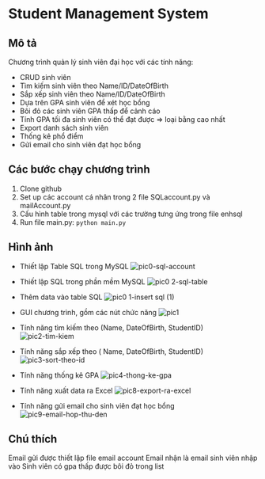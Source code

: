 # Student Management System

## Mô tả
Chương trình quản lý sinh viên đại học với các tính năng:
- CRUD sinh viên
- Tìm kiếm sinh viên theo Name/ID/DateOfBirth
- Sắp xếp sinh viên theo Name/ID/DateOfBirth
- Dựa trên GPA sinh viên để xét học bổng
- Bôi đỏ các sinh viên GPA thấp để cảnh cáo
- Tính GPA tối đa sinh viên có thể đạt được => loại bằng cao nhất
- Export danh sách sinh viên
- Thống kê phổ điểm 
- Gửi email cho sinh viên đạt học bổng


## Các bước chạy chương trình

1. Clone github
2. Set up các account cá nhân trong 2 file SQLaccount.py và mailAccount.py
3. Cấu hình table trong mysql với các trường tưng ứng trong file enhsql
4. Run file main.py: `python main.py`

## Hình ảnh 

- Thiết lập Table SQL trong MySQL
![pic0-sql-account](https://github.com/user-attachments/assets/f02e87e7-8757-40ef-bfa9-7b43d32c9082)

- Thiết lập SQL trong phần mềm MySQL
![pic0 2-sql-table](https://github.com/user-attachments/assets/5fb87652-e149-4a8b-af86-ae19ee0d3c3b)

- Thêm data vào table SQL
![pic0 1-insert sql (1)](https://github.com/user-attachments/assets/88bfe374-e8ee-474c-863c-26b248709aee)

- GUI chương trình, gồm các nút chức năng
![pic1](https://github.com/user-attachments/assets/5f57c364-e217-4c59-ab2f-1eb8e0804a94)

- Tính năng tìm kiếm theo (Name, DateOfBirth, StudentID)
![pic2-tim-kiem](https://github.com/user-attachments/assets/40cd255d-8b17-4f66-9b8f-75e7e2cf20d6)

- Tính năng sắp xếp theo ( Name, DateOfBirth, StudentID)
![pic3-sort-theo-id](https://github.com/user-attachments/assets/0c11d9af-8e13-490f-8f36-c77a9f50f538)

- Tính năng thống kê GPA
![pic4-thong-ke-gpa](https://github.com/user-attachments/assets/af3debd9-c29a-446f-a939-679ff7167ab1)

- Tính năng xuất data ra Excel
![pic8-export-ra-excel](https://github.com/user-attachments/assets/b1041bbf-5d1b-4f35-8aba-e3fd2c661d4d)

- Tính năng gửi email cho sinh viên đạt học bổng 
![pic9-email-hop-thu-den](https://github.com/user-attachments/assets/3ee3753c-72bc-45a3-a335-0f7d2a2bcc52)

## Chú thích
Email gửi được thiết lập file email account
Email nhận là email sinh viên nhập vào
Sinh viên có gpa thấp được bôi đỏ trong list



